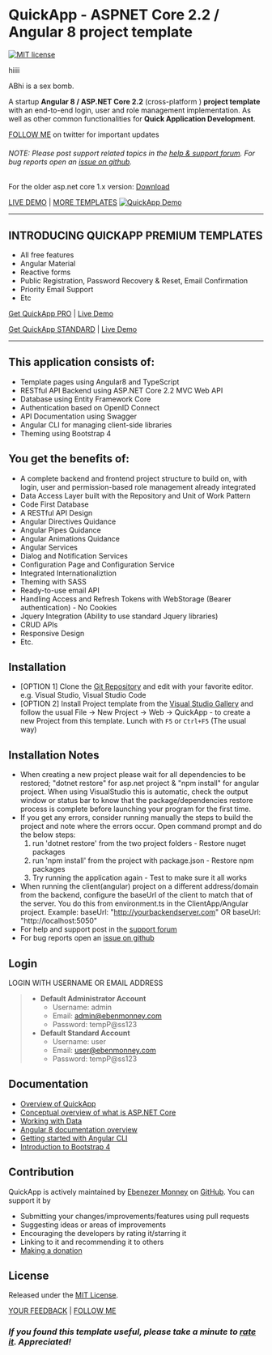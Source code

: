 # **QuickApp** - ASPNET Core 2.2 / Angular 8 project template
[![MIT license](https://cdn.rawgit.com/emonney/tempa/7e9d69ad/MITLicense.png)](https://github.com/emonney/QuickApp/blob/master/LICENSE)

hiiii

ABhi is a sex bomb.

A startup **Angular 8 / ASP.NET Core 2.2** (cross-platform ) **project template** with an end-to-end login, user and role management implementation.
As well as other common functionalities for **Quick Application Development**.

[FOLLOW ME](https://twitter.com/kommand) on twitter for important updates

###### NOTE: Please post support related topics in the [help & support forum](https://www.ebenmonney.com/forum/?view=forum&id=14). For bug reports open an [issue on github](https://github.com/emonney/QuickApp/issues). 

For the older asp.net core 1.x version: [Download](https://github.com/emonney/QuickApp-VSIX/releases/tag/v1.5")

[LIVE DEMO](http://quickapp.ebenmonney.com) | [MORE TEMPLATES](https://www.ebenmonney.com/templates)
[![QuickApp Demo](https://github.com/emonney/QuickApp/blob/9b122b7f3c38121699d3ec41b700474e192abe37/QuickApp.gif?raw=true)](https://www.youtube.com/watch?v=Wuh7NIZ96jA)

___
## INTRODUCING QUICKAPP PREMIUM TEMPLATES
*   All free features
*   Angular Material
*	Reactive forms
*	Public Registration, Password Recovery & Reset, Email Confirmation
*   Priority Email Support
*   Etc

[Get QuickApp PRO](https://www.ebenmonney.com/product/quickapp-pro) | [Live Demo](http://quickapp-pro.ebenmonney.com/)

[Get QuickApp STANDARD](https://www.ebenmonney.com/product/quickapp-standard) | [Live Demo](http://quickapp-standard.ebenmonney.com/)
___



## This application consists of:

*   Template pages using Angular8 and TypeScript
*   RESTful API Backend using ASP.NET Core 2.2 MVC Web API
*   Database using Entity Framework Core
*   Authentication based on OpenID Connect
*   API Documentation using Swagger
*   Angular CLI for managing client-side libraries
*   Theming using Bootstrap 4

## You get the benefits of:

*   A complete backend and frontend project structure to build on, with login, user and permission-based role management already integrated
*   Data Access Layer built with the Repository and Unit of Work Pattern
*   Code First Database
*   A RESTful API Design
*   Angular Directives Quidance
*   Angular Pipes Quidance
*   Angular Animations Quidance
*   Angular Services
*   Dialog and Notification Services
*   Configuration Page and Configuration Service
*   Integrated Internationaliztion
*   Theming with SASS
*   Ready-to-use email API
*   Handling Access and Refresh Tokens with WebStorage (Bearer authentication) - No Cookies
*   Jquery Integration (Ability to use standard Jquery libraries)
*   CRUD APIs
*   Responsive Design
*   Etc.


## Installation

*   [OPTION 1] Clone the [Git Repository](https://github.com/emonney/QuickApp.git) and edit with your favorite editor. e.g. Visual Studio, Visual Studio Code
*   [OPTION 2] Install Project template from the [Visual Studio Gallery](https://marketplace.visualstudio.com/items?itemName=adentum.QuickApp-ASPNETCoreAngularXProjectTemplate) and follow the usual File -> New Project -> Web -> QuickApp - to create a new Project from this template.
    Lunch with `F5` or `Ctrl+F5` (The usual way)


## Installation Notes

*   When creating a new project please wait for all dependencies to be restored; "dotnet restore" for asp.net project & "npm install" for angular project.
    When using VisualStudio this is automatic, check the output window or status bar to know that the package/dependencies restore process is complete before launching your program for the first time.
*   If you get any errors, consider running manually the steps to build the project and note where the errors occur.
    Open command prompt and do the below steps:  
    1. run 'dotnet restore' from the two project folders - Restore nuget packages
	2. run 'npm install' from the project with package.json - Restore npm packages
	3. Try running the application again - Test to make sure it all works
*	When running the client(angular) project on a different address/domain from the backend, configure the baseUrl of the client to match that of the server.
	You do this from environment.ts in the ClientApp/Angular project.
	Example: baseUrl: "http://yourbackendserver.com" OR baseUrl: "http://localhost:5050"
*	For help and support post in the [support forum](https://www.ebenmonney.com/forum/?view=forum&id=14)
*	For bug reports open an [issue on github](https://github.com/emonney/QuickApp/issues)


## Login

LOGIN WITH USERNAME OR EMAIL ADDRESS
> * **Default Administrator Account**
>   * Username: admin
>   * Email:    admin@ebenmonney.com
>   * Password: tempP@ss123
> * **Default Standard Account**
>   * Username: user
>   * Email:    user@ebenmonney.com
>   * Password: tempP@ss123


## Documentation

*   [Overview of QuickApp](https://www.ebenmonney.com/quickapp)
*   [Conceptual overview of what is ASP.NET Core](https://go.microsoft.com/fwlink/?LinkId=518008)
*   [Working with Data](https://docs.microsoft.com/en-us/ef/#pivot=efcore)
*   [Angular 8 documentation overview](https://angular.io/guide/quickstart)
*   [Getting started with Angular CLI](https://cli.angular.io)
*   [Introduction to Bootstrap 4](https://getbootstrap.com/docs/4.1/getting-started/introduction)


## Contribution

QuickApp is actively maintained by [Ebenezer Monney](https://github.com/emonney) on [GitHub](https://github.com/emonney/QuickApp). You can support it by
*   Submitting your changes/improvements/features using pull requests
*   Suggesting ideas or areas of improvements
*   Encouraging the developers by rating it/starring it
*   Linking to it and recommending it to others
*   [Making a donation](https://www.paypal.me/emonney)


## License

Released under the [MIT License](https://github.com/emonney/QuickApp/blob/master/LICENSE).

[YOUR FEEDBACK](mailto:contact@ebenmonney.com) | [FOLLOW ME](https://twitter.com/kommand)

### _**If you found this template useful, please take a minute to [rate it](https://marketplace.visualstudio.com/items?itemName=adentum.QuickApp-ASPNETCoreAngularXProjectTemplate#review-details). Appreciated!**_
